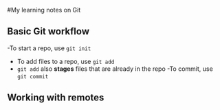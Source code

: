 #My learning notes on Git

## Basic Git workflow

-To start a repo, use `git init`
- To add files to a repo, use `git add`
- `git add` also **stages** files that are already in the repo
-To commit, use `git commit`

## Working with remotes

